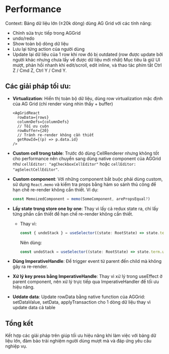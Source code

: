 # Performance

Context: Bảng dữ liệu lớn (≥20k dòng) dùng AG Grid với các tính năng:
- Chỉnh sửa trực tiếp trong AGGrid
- undo/redo
- Show toàn bộ dòng dữ liệu
- Lưu lại từng action của người dùng
- Update lại dữ liệu của 1 row khi row đó bị outdated (row được update bởi người khác nhưng chưa lấy về được dữ liệu mới nhất)
Mục tiêu là giữ UI mượt, phản hồi nhanh khi edit/scroll, edit inline, và thao tác phím tắt Ctrl Z / Cmd Z, Ctrl Y / Cmd Y.

## Các giải pháp tối ưu:

- **Virtualization**: Hiển thị toàn bộ dữ liệu, dùng row virtualization mặc định của AG Grid (chỉ render vùng nhìn thấy + buffer)

      <AgGridReact
        rowData={rows}
        columnDefs={columnDefs}
        // Tối ưu cuộn
        rowBuffer={20}
        // Tránh re-render không cần thiết
        getRowId={(p) => p.data.id}
      />

- **Custom cell trong table**: Trước đó dùng CellRenderer nhưng không tốt cho performance nên chuyển sang dùng native component của AGGrid như `cellEditor: "agCheckboxCellEditor"` hoặc `cellEditor: "agSelectCellEditor"`.
- **Custom component**: Với những component bắt buộc phải dùng custom, sử dụng `React.memo` và kiểm tra props bằng hàm so sánh thủ công để hạn chế re-render không cần thiết. Ví dụ:

  ```js
  const MemoizedComponent = memo(SomeComponent, arePropsEqual?)
  ```

- **Lấy state trong store one by one**: Thay vì lấy cả redux state ra, chỉ lấy từng phần cần thiết để hạn chế re-render không cần thiết.

  - Thay vì:
    ```js
    const { undoStack } = useSelector((state: RootState) => state.term);
    ```
    Nên dùng:
    ```js
    const undoStack = useSelector((state: RootState) => state.term.undoStack);
    ```

- **Dùng ImperativeHandle**: Để trigger event từ parent đến child mà không gây ra re-render.
- **Xử lý key press bằng ImperativeHandle**: Thay vì xử lý trong useEffect ở parent component, nên xử lý trực tiếp qua ImperativeHandler để tối ưu hiệu năng.
- **Uơdate data**: Update rowData bằng native function của AGGrid: setDataValue, setData, applyTransaction cho 1 dòng dữ liệu thay vì update data cả table

## Tổng kết

Kết hợp các giải pháp trên giúp tối ưu hiệu năng khi làm việc với bảng dữ liệu lớn, đảm bảo trải nghiệm người dùng mượt mà và đáp ứng yêu cầu nghiệp vụ.
